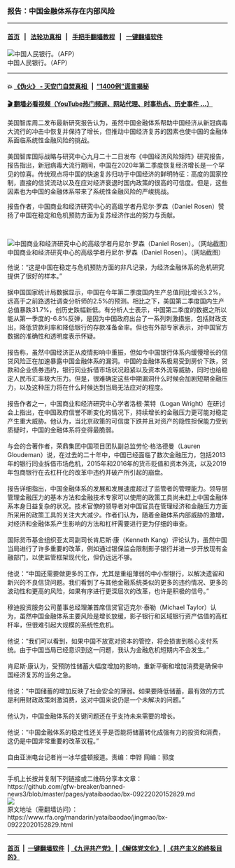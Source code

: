 ### 报告：中国金融体系存在内部风险
------------------------

#### [首页](https://github.com/gfw-breaker/banned-news3/blob/master/README.md) &nbsp;&nbsp;|&nbsp;&nbsp; [法轮功真相](https://github.com/begood0513/basic/blob/master/README.md)  &nbsp;&nbsp;|&nbsp;&nbsp; [手把手翻墙教程](https://github.com/gfw-breaker/guides/wiki)  &nbsp;&nbsp;|&nbsp;&nbsp; [一键翻墙软件](https://github.com/gfw-breaker/nogfw/blob/master/README.md)  



<div id="headerimg">
 <img alt="中国人民银行。（AFP）" src="https://www.rfa.org/mandarin/pinglun/wangdan/wangdan-12222016105055.html/bank-afp.jpg/image" title="中国人民银行。（AFP）"/>
 <div id="headerimgcontents">
  <div id="headerimgcaption">
   <span>
    中国人民银行。（AFP）
   </span>
   <!-- zoomattribute -->
  </div>
  <!-- headerimgcaption -->
 </div>
 <!-- headerimagecontents -->
</div>

<hr/>


#### 💥 [《伪火》 - 天安门自焚真相 ](http://158.247.195.190:10000/videos/blog/weihuo.html)&nbsp; |&nbsp; [“1400例”谎言揭秘  ](http://158.247.195.190:10000/videos/blog/jiexi1400.html)

#### [ 🎬  翻墙必看视频（YouTube热门频道、网站代理、时事热点、历史事件 ...）](https://github.com/gfw-breaker/links/blob/master/banned.md)

<div id="storytext">
 <div>
  <div class="slot_header">
  </div>
 </div>
 <p>
  美国智库周二发布最新研究报告认为，虽然中国金融体系帮助中国经济从新冠病毒大流行的冲击中恢复并保持了增长，但推动中国经济复苏的因素也使中国的金融体系面临系统性金融风险的挑战。
  <br/>
  <br/>
  美国智库国际战略与研究中心九月二十二日发布《中国经济风险矩阵》研究报告，报告指出，新冠病毒大流行期间，中国在2020年第二季度恢复经济增长是一个罕见的惊喜。传统观点将中国的快速复苏归功于中国经济的鲜明特征：高度的国家控制，直接的信贷流动以及在应对经济衰退时国内政策的很高的可信度。但是，这些因素也为中国的金融体系带来了系统性金融风险的严峻挑战。
 </p>
 <p>
 </p>
 <p>
  报告作者，中国商业和经济研究中心的高级学者丹尼尔·罗森（Daniel Rosen）赞扬了中国在稳定和危机预防方面为复苏经济作出的努力与贡献。
 </p>
 <p>
  <br/>
  <div class="image-inline captioned" style="width:630px;">
   <div style="width:630px;">
    <img alt="中国商业和经济研究中心的高级学者丹尼尔·罗森（Daniel Rosen）。（网站截图）" src="https://www.rfa.org/mandarin/yataibaodao/jingmao/bx-09222020152829.html/Capture1.PNG" title="中国商业和经济研究中心的高级学者丹尼尔·罗森（Daniel Rosen）。（网站截图）"/>
   </div>
   <div class="image-caption">
    <span style="width:630px;">
     中国商业和经济研究中心的高级学者丹尼尔·罗森（Daniel Rosen）。（网站截图）
    </span>
    <span class="copyright">
    </span>
   </div>
  </div>
 </p>
 <p>
  他说：“这是中国在稳定与危机预防方面的非凡记录，为经济金融体系的危机研究提供了很好的样本。”
  <br/>
  <br/>
  据中国国家统计局数据显示，中国在今年第二季度国内生产总值同比增长3.2%，远高于之前路透社调查分析师的2.5%的预测。相比之下，美国第二季度国内生产总值暴跌31.7%，创历史跌幅新低。有分析人士表示，中国第二季度的数据之所以能从第一季度的-6.8%反弹，是因为中国政府出台了一系列刺激措施，包括财政支出，降低贷款利率和降低银行的存款准备金率。但也有外部专家表示，对中国官方数据的准确性和透明度表示怀疑。
  <br/>
  <br/>
  报告称，虽然中国经济正从疫情影响中重振，但如今中国银行体系内缓慢增长的信贷风险正在加速暴露中国金融体系的漏洞。中国的金融体系极易受到房价下跌，贷款和企业债券违约，银行同业拆借市场状况趋紧以及资本外流等威胁，同时也给稳定人民币汇率极大压力。但是，很难确定这些中期漏洞什么时候会加剧短期金融压力，以及这种压力将在什么时候达到当局无法应对的程度。
  <br/>
  <br/>
  报告作者之一，中国商业和经济研究中心学者洛根·莱特（Logan Wright）在研讨会上指出，在中国政府信誉不断变化的情况下，持续增长的金融压力更可能对稳定产生重大威胁。他认为，当北京政策的可信度下跌并且对资产的隐性担保能力受到质疑时，中国的金融体系将变得最脆弱。
  <br/>
  <br/>
  与会的合著作者，荣鼎集团中国项目团队副总监劳伦·格洛德曼（Lauren Gloudeman）说，在过去的二十年中，中国已经面临了数次金融压力，包括2013年的银行同业拆借市场危机，2015年和2016年的货币贬值和资本外流，以及2019年包商银行在去杠杆化的改革中违约并破产所引起的崩盘。
  <br/>
  <br/>
  报告详细指出，中国金融体系的发展和发展速度超过了监管者的管理能力。领导层管理金融压力的基本方法和金融技术专家可以使用的政策工具尚未赶上中国金融体系本身日益复杂的状况。技术官僚的领导者对中国官员在管理经济和金融压力方面所采用的政策工具的关注大大减少。作者们认为，随着金融体系内部威胁的激增，对经济和金融体系产生影响的方法和杠杆需要进行更为仔细的审查。
  <br/>
  <br/>
  国际货币基金组织亚太司副司长肯尼斯·康（Kenneth Kang）评论认为，虽然中国当局进行了许多重要的改革，例如通过银保监会限制影子银行并进一步开放现有金融部门，以使监管框架现代化，但仍远远不够。
  <br/>
  <br/>
  他说：“中国还需要做更多的工作，尤其是重组薄弱的中小型银行，以解决遗留和新兴的不良信贷问题。我们看到了与其他金融系统类似的更多的违约情况、更多的波动性和更高的风险，如果有序进行更深层次的改革，也许是积极的信号。”
  <br/>
  <br/>
  穆迪投资服务公司董事总经理兼首席信贷官迈克尔·泰勒（Michael Taylor）认为，虽然中国金融体系主要风险是增长放缓，影子银行和区域银行资产估值的高杠杆率，但很难引起大规模的系统性危机。
  <br/>
  <br/>
  他说：“我们可以看到，如果中国不放宽对资本的管控，将会损害到核心支付系统。由于中国当局已经意识到这一问题，我认为金融危机短期内不会发生。”
  <br/>
  <br/>
  肯尼斯·康认为，受预防性储蓄大幅度增加的影响，重新平衡和增加消费是确保中国经济复苏的当务之急。
  <br/>
  <br/>
  他说：“中国储蓄的增加反映了社会安全的薄弱。如果要降低储蓄，最有效的方式是利用财政政策刺激消费，这对中国来说仍是一个未解决的问题。”
  <br/>
  <br/>
  他认为，中国金融体系的关键问题还在于支持未来需要的增长。
  <br/>
  <br/>
  他说：“中国金融体系的稳定性还关乎是否能将储蓄转化成强有力的投资和消费，这仍是中国非常重要的改革议程。”
  <br/>
  <br/>
  自由亚洲电台记者肖一冰华盛顿报道。责编：申铧 网编：郭度
 </p>
</div>

<hr/>
手机上长按并复制下列链接或二维码分享本文章：<br/>
https://github.com/gfw-breaker/banned-news3/blob/master/pages/yataibaodao/bx-09222020152829.md <br/>
<a href='https://github.com/gfw-breaker/banned-news3/blob/master/pages/yataibaodao/bx-09222020152829.md'><img src='https://github.com/gfw-breaker/banned-news3/blob/master/pages/yataibaodao/bx-09222020152829.md.png'/></a> <br/>
原文地址（需翻墙访问）：https://www.rfa.org/mandarin/yataibaodao/jingmao/bx-09222020152829.html


------------------------
#### [首页](https://github.com/gfw-breaker/banned-news3/blob/master/README.md) &nbsp;|&nbsp; [一键翻墙软件](https://github.com/gfw-breaker/nogfw/blob/master/README.md) &nbsp;| [《九评共产党》](https://github.com/gfw-breaker/9ping.md/blob/master/README.md#九评之一评共产党是什么) | [《解体党文化》](https://github.com/gfw-breaker/jtdwh.md/blob/master/README.md) | [《共产主义的终极目的》](https://github.com/gfw-breaker/gczydzjmd.md/blob/master/README.md)


<img src='http://gfw-breaker.win/banned-news3/pages/yataibaodao/bx-09222020152829.md' width='0px' height='0px'/>